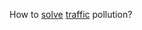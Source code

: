 How to [solve](http://countrysidemumsie.blogspot.com.br/2015/10/moving-to-countryside.html) [traffic](https://gerry.jusbrasil.com.br/noticias/120402897/sao-paulo-registra-maior-transito-de-sua-historia) pollution?